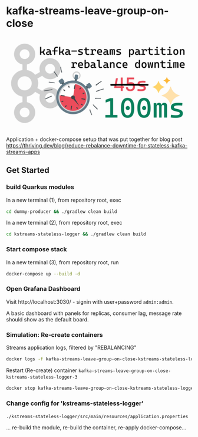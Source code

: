 # kafka-streams-leave-group-on-close

![Cover image showing the Kafka log, a stopwatch, suggesting 'kafka-streams partition rebalance downtime' to be reduced from 45s to 100ms](./docs/leave-group-on-close_header.webp)

Application + docker-compose setup that was put together for blog post   
https://thriving.dev/blog/reduce-rebalance-downtime-for-stateless-kafka-streams-apps

## Get Started

### build Quarkus modules

In a new terminal (1), from repository root, exec

```bash
cd dummy-producer && ./gradlew clean build
```

In a new terminal (2), from repository root, exec

```bash
cd kstreams-stateless-logger && ./gradlew clean build
```

### Start compose stack

In a new terminal (3), from repository root, run

```bash
docker-compose up --build -d
```

### Open Grafana Dashboard

Visit http://localhost:3030/ - signin with user+password `admin:admin`.

A basic dashboard with panels for replicas, consumer lag, message rate should show as the default board.

### Simulation: Re-create containers

Streams application logs, filtered by "REBALANCING"
```bash
docker logs -f kafka-streams-leave-group-on-close-kstreams-stateless-logger-1 |grep "REBALANCING"
```

Restart (Re-create) container `kafka-streams-leave-group-on-close-kstreams-stateless-logger-3` 
```bash
docker stop kafka-streams-leave-group-on-close-kstreams-stateless-logger-3 && sleep 15 && docker start kafka-streams-leave-group-on-close-kstreams-stateless-logger-3
```

### Change config for 'kstreams-stateless-logger'
`./kstreams-stateless-logger/src/main/resources/application.properties`

... re-build the module, re-build the container, re-apply docker-compose...

